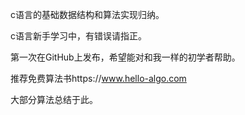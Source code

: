 c语言的基础数据结构和算法实现归纳。


c语言新手学习中，有错误请指正。


第一次在GitHub上发布，希望能对和我一样的初学者帮助。


推荐免费算法书https://www.hello-algo.com


大部分算法总结于此。
